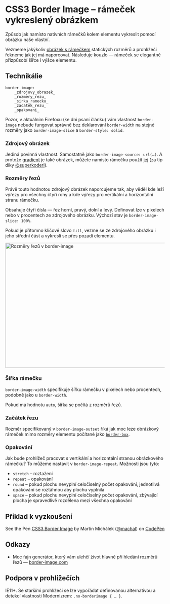CSS3 Border Image – rámeček vykreslený obrázkem
===============================================

Způsob jak namísto nativních rámečků kolem elementu vykreslit pomocí obrázku naše vlastní.

Vezmeme jakýkoliv [obrázek s rámečkem](http://www.vzhurudolu.cz/images/border-image-test.jpg) statických rozměrů a prohlížeči řekneme jak jej má naporcovat. Následuje kouzlo — rámeček se elegantně přizpůsobí šířce i výšce elementu.

Technikálie
-----------

	border-image:
		_zdrojovy_obrazek_
		_rozmery_rezu_
		_sirka_ramecku_
		_zacatek_rezu_
		_opakovani_

Pozor, v aktuálním Firefoxu (ke dni psaní článku) vám vlastnost `border-image` nebude fungovat správně bez deklarování `border-width` na stejné rozměry jako `border-image-slice` a `border-style: solid`.

### Zdrojový obrázek

Jediná povinná vlastnost. Samostatně jako `border-image-source: url(…)`. A protože [gradient](css3-gradients.md) je také obrázek, můžete namísto rámečku použít [jej](http://jsfiddle.net/jjbuckley/pnGcS/3/) (za tip díky [@superkoderi](https://twitter.com/superkoderi)).

### Rozměry řezů

Právě touto hodnotou zdrojový obrázek naporcujeme tak, aby věděl kde leží výřezy pro všechny čtyři rohy a kde výřezy pro vertikální a horizontální stranu rámečku.

Obsahuje čtyři čísla — řez horní, pravý, dolní a levý. Definovat lze v pixelech nebo v procentech ze zdrojového obrázku. Výchozí stav je `border-image-slice: 100%`.

Pokud je přítomno klíčové slovo `fill`, vezme se ze zdrojového obrázku i jeho střední část a vykreslí se přes pozadí elementu.

<img class="picture" src="content/schemes/CSS3-border-image.png" width="700" height="394" alt="Rozměry řezů v border-image">

### Šířka rámečku

`border-image-width` specifikuje šířku rámečku v pixelech nebo procentech, podobně jako u `border-width`.

Pokud má hodnotu `auto`, šířka se počítá z rozměrů řezů.

### Začátek řezu

Rozměr specifikovaný v `border-image-outset` říká jak moc leze obrázkový rámeček mimo rozměry elementu počítané jako [`border-box`](css3-box-sizing.md).

### Opakování

Jak bude prohlížeč pracovat s vertikální a horizontální stranou obrázkového rámečku? To můžeme nastavit v `border-image-repeat`. Možnosti jsou tyto:

* `stretch` – roztažení
* `repeat` – opakování
* `round` – pokud plochu nevyplní celočíselný počet opakování, jednotlivá opakování se roztáhnou aby plochu vyplnila
* `space` – pokud plochu nevyplní celočíselný počet opakování, zbývající plocha je spravedlivě rozdělena mezi všechna opakování


Příklad k vyzkoušení
--------------------

<p data-height="270" data-theme-id="502" data-slug-hash="DLkjm" data-user="machal" data-default-tab="result" class='codepen'>See the Pen <a href='http://codepen.io/machal/pen/DLkjm'>CSS3 Border Image</a> by Martin Michálek (<a href='http://codepen.io/machal'>@machal</a>) on <a href='http://codepen.io'>CodePen</a></p>
<script async src="http://codepen.io/assets/embed/ei.js"></script>

Odkazy
------

* Moc fajn generátor, který vám ulehčí život hlavně při hledání rozměrů řezů — [border-image.com](http://border-image.com/)


Podpora v prohlížečích
----------------------

IE11+. Se staršími prohlížeči se lze vypořádat definovanou alternativou a detekcí vlastnosti Modernizrem: `.no-borderimage { … }`.
